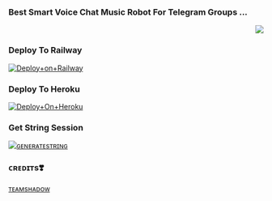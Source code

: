 ### Best Smart Voice Chat Music Robot For Telegram Groups ...


<p align="right"><a href="https://t.me/tgshadow_fighters"><img src="https://te.legra.ph/file/02daf1a0d434a29f9d54c.jpg"></a></p>




### Deploy To Railway

[![Deploy+on+Railway](https://railway.app/button.svg)](https://railway.app/new/template?template=https://github.com/MrAdityaXD/AdityaPlayer&envs=API_ID,API_HASH,BOT_TOKEN,STRING_SESSION)


### Deploy To Heroku

[![Deploy+On+Heroku](https://www.herokucdn.com/deploy/button.svg)](https://heroku.com/deploy?template=https://github.com/AdityaCheats/AdityaPlayer)



### Get String Session

[![ɢᴇɴᴇʀᴀᴛᴇsᴛʀɪɴɢ](https://img.shields.io/badge/repl.it-generateString-greenpink)](https://replit.com/@githubsanthu/TeamShadow-1)


### ᴄʀᴇᴅɪᴛs❣️
[ᴛᴇᴀᴍsʜᴀᴅᴏᴡ](https://t.me/tgshadow_fighters)
